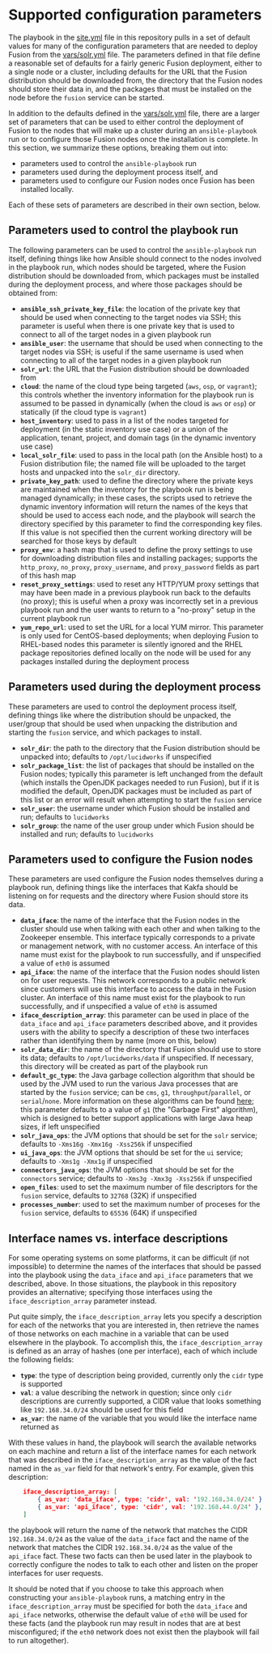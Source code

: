 # Supported configuration parameters
The playbook in the [site.yml](../site.yml) file in this repository pulls in a set of default values for many of the configuration parameters that are needed to deploy Fusion from the [vars/solr.yml](../vars/solr.yml) file. The parameters defined in that file define a reasonable set of defaults for a fairly generic Fusion deployment, either to a single node or a cluster, including defaults for the URL that the Fusion distribution should be downloaded from, the directory that the Fusion nodes should store their data in, and the packages that must be installed on the node before the `fusion` service can be started.

In addition to the defaults defined in the [vars/solr.yml](../vars/solr.yml) file, there are a larger set of parameters that can be used to either control the deployment of Fusion to the nodes that will make up a cluster during an `ansible-playbook` run or to configure those Fusion nodes once the installation is complete. In this section, we summarize these options, breaking them out into:

* parameters used to control the `ansible-playbook` run
* parameters used during the deployment process itself, and
* parameters used to configure our Fusion nodes once Fusion has been installed locally.

Each of these sets of parameters are described in their own section, below.

## Parameters used to control the playbook run
The following parameters can be used to control the `ansible-playbook` run itself, defining things like how Ansible should connect to the nodes involved in the playbook run, which nodes should be targeted, where the Fusion distribution should be downloaded from, which packages must be installed during the deployment process, and where those packages should be obtained from:

* **`ansible_ssh_private_key_file`**: the location of the private key that should be used when connecting to the target nodes via SSH; this parameter is useful when there is one private key that is used to connect to all of the target nodes in a given playbook run
* **`ansible_user`**: the username that should be used when connecting to the target nodes via SSH; is useful if the same username is used when connecting to all of the target nodes in a given playbook run
* **`solr_url`**: the URL that the Fusion distribution should be downloaded from
* **`cloud`**: the name of the cloud type being targeted (`aws`, `osp`, or `vagrant`); this controls whether the inventory information for the playbook run is assumed to be passed in dynamically (when the cloud is `aws` or `osp`) or statically (if the cloud type is `vagrant`)
* **`host_inventory`**: used to pass in a list of the nodes targeted for deployment (in the static inventory use case) or a union of the application, tenant, project, and domain tags (in the dynamic inventory use case)
* **`local_solr_file`**: used to pass in the local path (on the Ansible host) to a Fusion distribution file; the named file will be uploaded to the target hosts and unpacked into the `solr_dir` directory.
* **`private_key_path`**: used to define the directory where the private keys are maintained when the inventory for the playbook run is being managed dynamically; in these cases, the scripts used to retrieve the dynamic inventory information will return the names of the keys that should be used to access each node, and the playbook will search the directory specified by this parameter to find the corresponding key files. If this value is not specified then the current working directory will be searched for those keys by default
* **`proxy_env`**: a hash map that is used to define the proxy settings to use for downloading distribution files and installing packages; supports the `http_proxy`, `no_proxy`, `proxy_username`, and `proxy_password` fields as part of this hash map
* **`reset_proxy_settings`**: used to reset any HTTP/YUM proxy settings that may have been made in a previous playbook run back to the defaults (no proxy); this is useful when a proxy was incorrectly set in a previous playbook run and the user wants to return to a "no-proxy" setup in the current playbook run
* **`yum_repo_url`**: used to set the URL for a local YUM mirror. This parameter is only used for CentOS-based deployments; when deploying Fusion to RHEL-based nodes this parameter is silently ignored and the RHEL package repositories defined locally on the node will be used for any packages installed during the deployment process

## Parameters used during the deployment process
These parameters are used to control the deployment process itself, defining things like where the distribution should be unpacked, the user/group that should be used when unpacking the distribution and starting the `fusion` service, and which packages to install.

* **`solr_dir`**: the path to the directory that the Fusion distribution should be unpacked into; defaults to `/opt/lucidworks` if unspecified
* **`solr_package_list`**: the list of packages that should be installed on the Fusion nodes; typically this parameter is left unchanged from the default (which installs the OpenJDK packages needed to run Fusion), but if it is modified the default, OpenJDK packages must be included as part of this list or an error will result when attempting to start the `fusion` service
* **`solr_user`**: the username under which Fusion should be installed and run; defaults to `lucidworks`
* **`solr_group`**: the name of the user group under which Fusion should be installed and run; defaults to `lucidworks`

## Parameters used to configure the Fusion nodes
These parameters are used configure the Fusion nodes themselves during a playbook run, defining things like the interfaces that Kakfa should be listening on for requests and the directory where Fusion should store its data.

* **`data_iface`**: the name of the interface that the Fusion nodes in the cluster should use when talking with each other and when talking to the Zookeeper ensemble. This interface typically corresponds to a private or management network, with no customer access. An interface of this name must exist for the playbook to run successfully, and if unspecified a value of `eth0` is assumed
* **`api_iface`**: the name of the interface that the Fusion nodes should listen on for user requests. This network corresponds to a public network since customers will use this interface to access the data in the Fusion cluster. An interface of this name must exist for the playbook to run successfully, and if unspecified a value of `eth0` is assumed
* **`iface_description_array`**: this parameter can be used in place of the `data_iface` and `api_iface` parameters described above, and it provides users with the ability to specify a description of these two interfaces rather than identifying them by name (more on this, below)
* **`solr_data_dir`**: the name of the directory that Fusion should use to store its data; defaults to `/opt/lucidworks/data` if unspecified. If necessary, this directory will be created as part of the playbook run
* **`default_gc_type`**: the Java garbage collection algorithm that should be used by the JVM used to run the various Java processes that are started by the `fusion` service; can be `cms`, `g1`, `throughput`/`parallel`, or `serial`/`none`. More information on these algorithms can be found [here](https://dzone.com/articles/garbage-collectors-serial-vs-0); this parameter defaults to a value of `g1` (the "Garbage First" algorithm), which is designed to better support applications with large Java heap sizes, if left unspecified
* **`solr_java_ops`**: the JVM options that should be set for the `solr` service; defaults to `-Xms16g -Xmx16g -Xss256k` if unspecified
* **`ui_java_ops`**: the JVM options that should be set for the `ui` service; defaults to `-Xms1g -Xmx1g` if unspecified
* **`connectors_java_ops`**: the JVM options that should be set for the `connectors` service; defaults to `-Xms3g -Xmx3g -Xss256k` if unspecified
* **`open_files`**: used to set the maximum number of file descriptors for the `fusion` service, defaults to `32768` (32K) if unspecified
* **`processes_number`**:  used to set the maximum number of proceses for the `fusion` service, defaults to `65536` (64K) if unspecified

## Interface names vs. interface descriptions
For some operating systems on some platforms, it can be difficult (if not impossible) to determine the names of the interfaces that should be passed into the playbook using the `data_iface` and `api_iface` parameters that we described, above. In those situations, the playbook in this repository provides an alternative; specifying those interfaces using the `iface_description_array` parameter instead.

Put quite simply, the `iface_description_array` lets you specify a description for each of the networks that you are interested in, then retrieve the names of those networks on each machine in a variable that can be used elsewhere in the playbook. To accomplish this, the `iface_description_array` is defined as an array of hashes (one per interface), each of which include the following fields:

* **`type`**: the type of description being provided, currently only the `cidr` type is supported
* **`val`**: a value describing the network in question; since only `cidr` descriptions are currently supported, a CIDR value that looks something like `192.168.34.0/24` should be used for this field
* **`as_var`**: the name of the variable that you would like the interface name returned as

With these values in hand, the playbook will search the available networks on each machine and return a list of the interface names for each network that was described in the `iface_description_array` as the value of the fact named in the `as_var` field for that network's entry. For example, given this description:

```json
    iface_description_array: [
        { as_var: 'data_iface', type: 'cidr', val: '192.168.34.0/24' },
        { as_var: 'api_iface', type: 'cidr', val: '192.168.44.0/24' },
    ]
```

the playbook will return the name of the network that matches the CIDR `192.168.34.0/24` as the value of the `data_iface` fact and the name of the network that matches the CIDR `192.168.34.0/24` as the value of the `api_iface` fact. These two facts can then be used later in the playbook to correctly configure the nodes to talk to each other and listen on the proper interfaces for user requests.

It should be noted that if you choose to take this approach when constructing your `ansible-playbook` runs, a matching entry in the `iface_description_array` must be specified for both the `data_iface` and `api_iface` networks, otherwise the default value of `eth0` will be used for these facts (and the playbook run may result in nodes that are at best misconfigured; if the `eth0` network does not exist then the playbook will fail to run altogether).